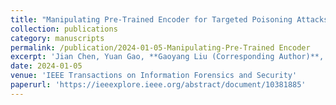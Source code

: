 ```yaml
---
title: "Manipulating Pre-Trained Encoder for Targeted Poisoning Attacks in Contrastive Learning"
collection: publications
category: manuscripts
permalink: /publication/2024-01-05-Manipulating-Pre-Trained Encoder
excerpt: 'Jian Chen, Yuan Gao, **Gaoyang Liu (Corresponding Author)**, Ahmed M Abdelmoniem, Chen Wang'
date: 2024-01-05
venue: 'IEEE Transactions on Information Forensics and Security'
paperurl: 'https://ieeexplore.ieee.org/abstract/document/10381885'
---
```

